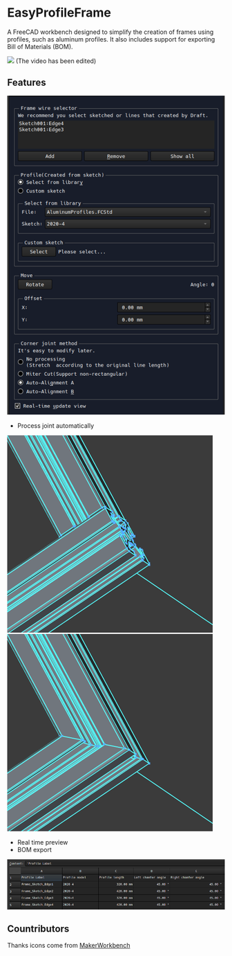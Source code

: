 # EasyProfileFrame
A FreeCAD workbench designed to simplify the creation of frames using profiles, such as aluminum profiles. It also includes support for exporting Bill of Materials (BOM).

![](./docs/output.gif)
(The video has been edited)

## Features
![](./docs/panel.png)
- Process joint automatically

![](./docs/align.png)
![](./docs/miterCut.png)

- Real time preview
- BOM export

![](./docs/bom.png)

## Countributors
Thanks icons come from [MakerWorkbench](https://github.com/URJCMakerGroup/MakerWorkbench)